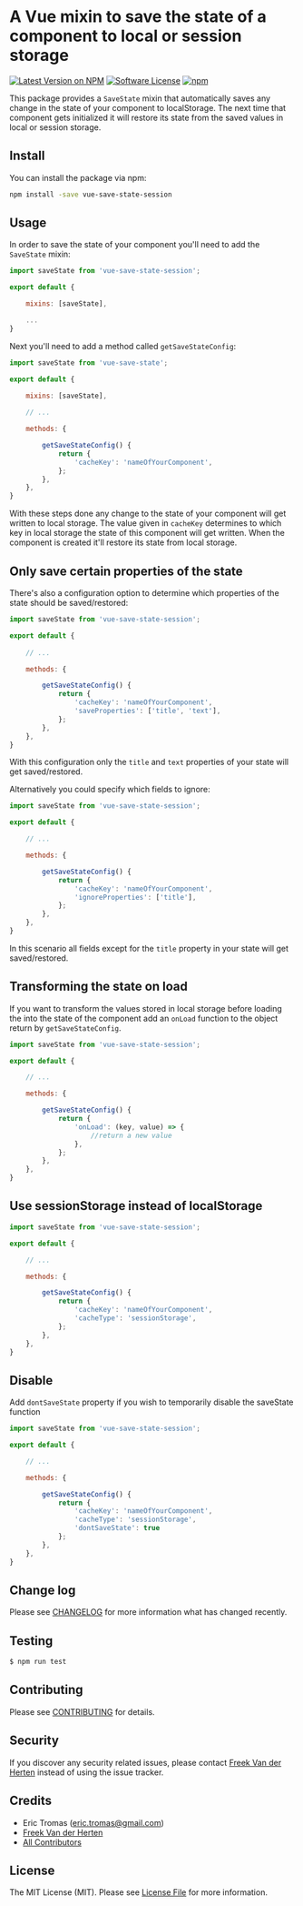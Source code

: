 # A Vue mixin to save the state of a component to local or session storage

[![Latest Version on NPM](https://img.shields.io/npm/v/vue-save-state-session.svg?style=flat-square)](https://npmjs.com/package/vue-save-state-session)
[![Software License](https://img.shields.io/badge/license-MIT-brightgreen.svg?style=flat-square)](LICENSE.md)
[![npm](https://img.shields.io/npm/dt/vue-save-state-session.svg?style=flat-square)](https://npmjs.com/package/vue-save-state-session)

This package provides a `SaveState` mixin that automatically saves any change in the state of your component to localStorage. The next time that component gets initialized it will restore its state from the saved values in local or session storage.

## Install

You can install the package via npm:

```bash
npm install -save vue-save-state-session
```

## Usage

In order to save the state of your component you'll need to add the `SaveState` mixin:

```js
import saveState from 'vue-save-state-session';

export default {

    mixins: [saveState],

    ...
}
```

Next you'll need to add a method called `getSaveStateConfig`:

```js
import saveState from 'vue-save-state';

export default {

    mixins: [saveState],
    
    // ...

    methods: {

        getSaveStateConfig() {
            return {
                'cacheKey': 'nameOfYourComponent',
            };
        },
    },
}
```

With these steps done any change to the state of your component will get written to local storage. The value given in `cacheKey` determines to which key in local storage the state of this component will get written. When the component is created it'll restore its state from local storage.

## Only save certain properties of the state

There's also a configuration option to determine which properties of the state should be saved/restored:

```js
import saveState from 'vue-save-state-session';

export default {
    
    // ...

    methods: {

        getSaveStateConfig() {
            return {
                'cacheKey': 'nameOfYourComponent',
                'saveProperties': ['title', 'text'],
            };
        },
    },
}
```
With this configuration only the `title` and `text` properties of your state will get saved/restored.

Alternatively you could specify which fields to ignore:

```js
import saveState from 'vue-save-state-session';

export default {

    // ...

    methods: {

        getSaveStateConfig() {
            return {
                'cacheKey': 'nameOfYourComponent',
                'ignoreProperties': ['title'],
            };
        },
    },
}
```

In this scenario all fields except for the `title` property in your state will get saved/restored.

## Transforming the state on load

If you want to transform the values stored in local storage before loading the into the state of the component add an `onLoad` function to the object return by `getSaveStateConfig`.

```js
import saveState from 'vue-save-state-session';

export default {

    // ...

    methods: {

        getSaveStateConfig() {
            return {
                'onLoad': (key, value) => {
                    //return a new value
                },
            };
        },
    },
}
```

## Use sessionStorage instead of localStorage

```js
import saveState from 'vue-save-state-session';

export default {

    // ...

    methods: {

        getSaveStateConfig() {
            return {
                'cacheKey': 'nameOfYourComponent',
                'cacheType': 'sessionStorage',
            };
        },
    },
}
```
## Disable

Add ``dontSaveState`` property if you wish to temporarily disable the saveState function
```js
import saveState from 'vue-save-state-session';

export default {

    // ...

    methods: {

        getSaveStateConfig() {
            return {
                'cacheKey': 'nameOfYourComponent',
                'cacheType': 'sessionStorage',
                'dontSaveState': true
            };
        },
    },
}
```
## Change log

Please see [CHANGELOG](CHANGELOG.md) for more information what has changed recently.

## Testing

``` bash
$ npm run test
```

## Contributing

Please see [CONTRIBUTING](CONTRIBUTING.md) for details.

## Security

If you discover any security related issues, please contact [Freek Van der Herten](https://github.com/freekmurze) instead of using the issue tracker.

## Credits

- Eric Tromas (eric.tromas@gmail.com)
- [Freek Van der Herten](https://github.com/freekmurze)
- [All Contributors](../../contributors)

## License

The MIT License (MIT). Please see [License File](LICENSE.md) for more information.

